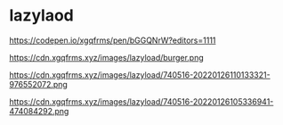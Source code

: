 # lazylaod


https://codepen.io/xgqfrms/pen/bGGQNrW?editors=1111



https://cdn.xgqfrms.xyz/images/lazyload/burger.png

https://cdn.xgqfrms.xyz/images/lazyload/740516-20220126110133321-976552072.png

https://cdn.xgqfrms.xyz/images/lazyload/740516-20220126105336941-474084292.png

